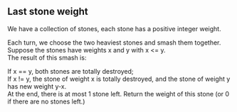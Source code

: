 ## Last stone weight

We have a collection of stones, each stone has a positive integer weight.  

Each turn, we choose the two heaviest stones and smash them together.  Suppose the stones have weights x and y with x <= y.   
The result of this smash is:  

If x == y, both stones are totally destroyed;  
If x != y, the stone of weight x is totally destroyed, and the stone of weight y has new weight y-x.  
At the end, there is at most 1 stone left.  Return the weight of this stone (or 0 if there are no stones left.)  